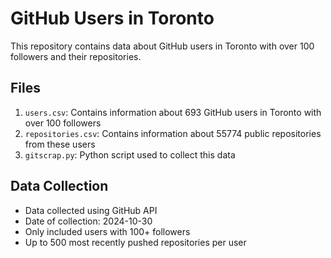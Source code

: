 # GitHub Users in Toronto

This repository contains data about GitHub users in Toronto with over 100 followers and their repositories.

## Files

1. `users.csv`: Contains information about 693 GitHub users in Toronto with over 100 followers
2. `repositories.csv`: Contains information about 55774 public repositories from these users
3. `gitscrap.py`: Python script used to collect this data

## Data Collection

- Data collected using GitHub API
- Date of collection: 2024-10-30
- Only included users with 100+ followers
- Up to 500 most recently pushed repositories per user
